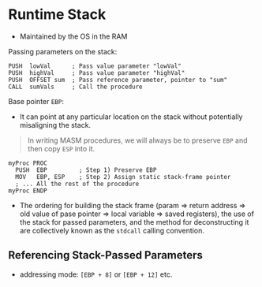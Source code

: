 # Runtime Stack

- Maintained by the OS in the RAM

Passing parameters on the stack:

```masm
PUSH  lowVal      ; Pass value parameter "lowVal"
PUSH  highVal     ; Pass value parameter "highVal"
PUSH  OFFSET sum  ; Pass reference parameter, pointer to "sum"
CALL  sumVals     ; Call the procedure
```

Base pointer `EBP`:

- It can point at any particular location on the stack without potentially misaligning the stack.

> In writing MASM procedures, we will always be to preserve `EBP` and then copy `ESP` into it.

```masm
myProc PROC
  PUSH  EBP         ; Step 1) Preserve EBP
  MOV   EBP, ESP    ; Step 2) Assign static stack-frame pointer
  ; ... All the rest of the procedure
myProc ENDP
```

- The ordering for building the stack frame (param => return address => old value of pase pointer => local variable => saved registers), the use of the stack for passed parameters, and the method for deconstructing it are collectively known as the `stdcall` calling convention.

## Referencing Stack-Passed Parameters

- addressing mode: `[EBP + 8]` or `[EBP + 12]` etc.